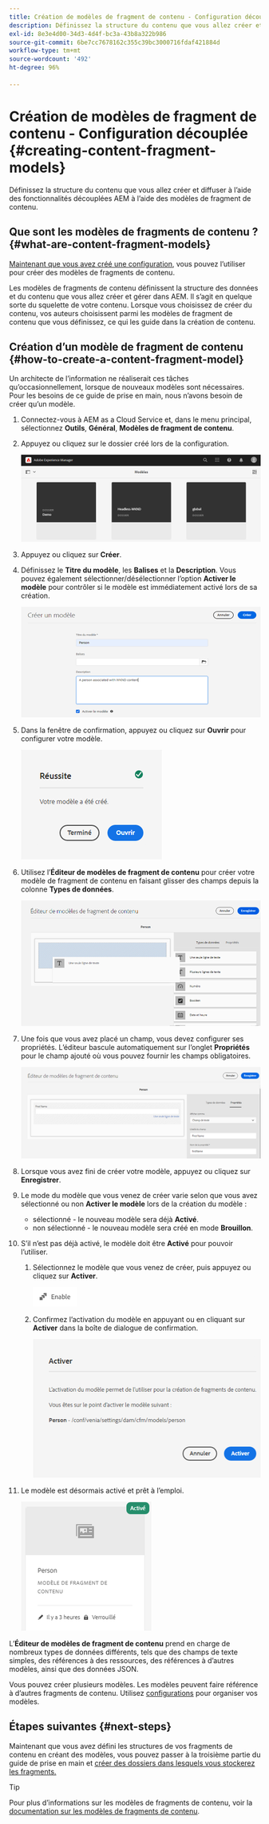 ```yaml
---
title: Création de modèles de fragment de contenu - Configuration découplée
description: Définissez la structure du contenu que vous allez créer et diffuser à l’aide des fonctionnalités découplées AEM à l’aide des modèles de fragment de contenu.
exl-id: 8e3e4d00-34d3-4d4f-bc3a-43b8a322b986
source-git-commit: 6be7cc7678162c355c39bc3000716fdaf421884d
workflow-type: tm+mt
source-wordcount: '492'
ht-degree: 96%

---
```


# Création de modèles de fragment de contenu - Configuration découplée {#creating-content-fragment-models}

Définissez la structure du contenu que vous allez créer et diffuser à l’aide des fonctionnalités découplées AEM à l’aide des modèles de fragment de contenu.

## Que sont les modèles de fragments de contenu ? {#what-are-content-fragment-models}

[Maintenant que vous avez créé une configuration,](create-configuration.md) vous pouvez l’utiliser pour créer des modèles de fragments de contenu.

Les modèles de fragments de contenu définissent la structure des données et du contenu que vous allez créer et gérer dans AEM. Il s’agit en quelque sorte du squelette de votre contenu. Lorsque vous choisissez de créer du contenu, vos auteurs choisissent parmi les modèles de fragment de contenu que vous définissez, ce qui les guide dans la création de contenu.

## Création d’un modèle de fragment de contenu {#how-to-create-a-content-fragment-model}

Un architecte de l’information ne réaliserait ces tâches qu’occasionnellement, lorsque de nouveaux modèles sont nécessaires. Pour les besoins de ce guide de prise en main, nous n’avons besoin de créer qu’un modèle.

1. Connectez-vous à AEM as a Cloud Service et, dans le menu principal, sélectionnez **Outils**, **Général**, **Modèles de fragment de contenu**.
1. Appuyez ou cliquez sur le dossier créé lors de la configuration.

   ![Le dossier de modèles](../assets/models-folder.png)
1. Appuyez ou cliquez sur **Créer**.
1. Définissez le **Titre du modèle**, les **Balises** et la **Description**. Vous pouvez également sélectionner/désélectionner l’option **Activer le modèle** pour contrôler si le modèle est immédiatement activé lors de sa création.

   ![Création d’un modèle](../assets/models-create.png)
1. Dans la fenêtre de confirmation, appuyez ou cliquez sur **Ouvrir** pour configurer votre modèle.

   ![Fenêtre de confirmation](../assets/models-confirmation.png)
1. Utilisez l’**Éditeur de modèles de fragment de contenu** pour créer votre modèle de fragment de contenu en faisant glisser des champs depuis la colonne **Types de données**.

   ![Glisser-déposer des champs](../assets/models-drag-and-drop.png)

1. Une fois que vous avez placé un champ, vous devez configurer ses propriétés. L’éditeur bascule automatiquement sur l’onglet **Propriétés** pour le champ ajouté où vous pouvez fournir les champs obligatoires.

   ![Configuration des propriétés](../assets/models-configure-properties.png)

1. Lorsque vous avez fini de créer votre modèle, appuyez ou cliquez sur **Enregistrer**.

1. Le mode du modèle que vous venez de créer varie selon que vous avez sélectionné ou non **Activer le modèle** lors de la création du modèle :
   * sélectionné - le nouveau modèle sera déjà **Activé**.
   * non sélectionné - le nouveau modèle sera créé en mode **Brouillon**.

1. S’il n’est pas déjà activé, le modèle doit être **Activé** pour pouvoir l’utiliser.
   1. Sélectionnez le modèle que vous venez de créer, puis appuyez ou cliquez sur **Activer**.

      ![Activation du modèle](../assets/models-enable.png)
   1. Confirmez l’activation du modèle en appuyant ou en cliquant sur **Activer** dans la boîte de dialogue de confirmation.

      ![Activation de la boîte de dialogue de confirmation](../assets/models-enabling.png)
1. Le modèle est désormais activé et prêt à l’emploi.

   ![Modèle activé](../assets/models-enabled.png)

L’**Éditeur de modèles de fragment de contenu** prend en charge de nombreux types de données différents, tels que des champs de texte simples, des références à des ressources, des références à d’autres modèles, ainsi que des données JSON.

Vous pouvez créer plusieurs modèles. Les modèles peuvent faire référence à d’autres fragments de contenu. Utilisez [configurations](create-configuration.md) pour organiser vos modèles.

## Étapes suivantes {#next-steps}

Maintenant que vous avez défini les structures de vos fragments de contenu en créant des modèles, vous pouvez passer à la troisième partie du guide de prise en main et [créer des dossiers dans lesquels vous stockerez les fragments.](create-assets-folder.md)

>[!TIP]
>
>Pour plus d’informations sur les modèles de fragments de contenu, voir la [documentation sur les modèles de fragments de contenu](/help/sites-cloud/administering/content-fragments/content-fragments-models.md).
